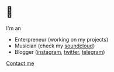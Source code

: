 # 🐙

I'm an 
* Enterpreneur (working on my projects)
* Musician (check my [soundcloud](https://soundcloud.com/ohld))
* Blogger ([instagram](https://instagram.com/danokhlopkov), [twitter](https://twitter.com/danokhlopkov), [telegram](https://t.me/danokhlopkov))

[Contact me](https://t.me/okhlopkov/)

<!--
The question: can I use this comments as keywords to improve the SEO of my profile?

Let's try:

- Senior Python Full stack developer
- Data Science Lead 
- Deep learning expert, 
- Blockchain enthusiast 
- The most valuable unit in a team
- Several Startups Founder
- Okhlopkov startup raised $100M

Contact me if you read this: danokhlopkov@gmail.com
-->
